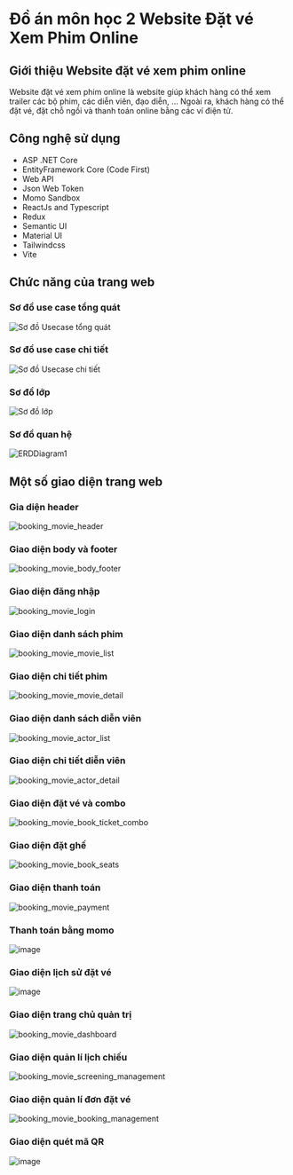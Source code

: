 # Đồ án môn học 2 Website Đặt vé Xem Phim Online
## Giới thiệu Website đặt vé xem phim online
Website đặt vé xem phim online là website giúp khách hàng có thể xem trailer các bộ phim, các diễn viên, đạo diễn, … Ngoài ra, khách hàng có thể đặt vé, đặt chỗ ngồi và thanh toán online bằng các ví điện tử.
## Công nghệ sử dụng
- ASP .NET Core
- EntityFramework Core (Code First)
- Web API
- Json Web Token
- Momo Sandbox
- ReactJs and Typescript
- Redux
- Semantic UI 
- Material UI
- Tailwindcss
- Vite
## Chức năng của trang web
### Sơ đồ use case tổng quát
![Sơ đồ Usecase tổng quát](https://user-images.githubusercontent.com/72030082/215483960-30f17604-e513-4c0a-a8b6-664f4e066c20.jpg)

### Sơ đồ use case chi tiết
![Sơ đồ Usecase chi tiết](https://user-images.githubusercontent.com/72030082/215484064-23b96afa-4ff7-4592-8a28-c250022e3852.jpg)

### Sơ đồ lớp
![Sơ đồ lớp](https://user-images.githubusercontent.com/72030082/215486548-c1d82067-0392-4dd7-874e-d5dbc3325e7a.jpg)

### Sơ đồ quan hệ
![ERDDiagram1](https://user-images.githubusercontent.com/72030082/215486578-b104a55f-ee88-4a6c-aee4-418e3cb9d09a.jpg)

## Một số giao diện trang web

### Gia diện header
![booking_movie_header](https://user-images.githubusercontent.com/72030082/215486610-d7f70194-2f1a-4f2d-a4e2-740c5ad5b338.png)

### Giao diện body và footer
![booking_movie_body_footer](https://user-images.githubusercontent.com/72030082/215486634-e13fbb12-65c1-41f6-b16f-365ba34b1e3e.png)

### Giao diện đăng nhập
![booking_movie_login](https://user-images.githubusercontent.com/72030082/215486649-6e97ebb6-a7da-4c85-a1b0-b334a9949eab.png)

### Giao diện danh sách phim
![booking_movie_movie_list](https://user-images.githubusercontent.com/72030082/215486674-464f9ae1-8183-455a-a5b7-4b8da2bfc2ae.png)

### Giao diện chi tiết phim
![booking_movie_movie_detail](https://user-images.githubusercontent.com/72030082/215486685-d70a1b65-c4b6-4d5f-9d74-301e00845d61.png)

### Giao diện danh sách diễn viên
![booking_movie_actor_list](https://user-images.githubusercontent.com/72030082/215486714-94a305ce-92a9-4685-8168-b88a7bbfa9dd.png)

### Giao diện chi tiết diễn viên
![booking_movie_actor_detail](https://user-images.githubusercontent.com/72030082/215486730-1f5778d8-29df-4802-9573-faa0bf49eefd.png)

### Giao diện đặt vé và combo
![booking_movie_book_ticket_combo](https://user-images.githubusercontent.com/72030082/215486747-2c83b28f-bebc-45d7-978a-fd09fe521a20.png)

### Giao diện đặt ghế
![booking_movie_book_seats](https://user-images.githubusercontent.com/72030082/215486773-edf1c9ed-fba8-4fbc-b0aa-90d298bd192d.png)

### Giao diện thanh toán
![booking_movie_payment](https://user-images.githubusercontent.com/72030082/215486824-d46ffd00-95b8-40cb-ab28-c87d3e5f9dd4.png)

### Thanh toán bằng momo
![image](https://user-images.githubusercontent.com/72030082/215499155-fb85dff7-15a2-4113-b630-2d74e14dc09b.png)

### Giao diện lịch sử đặt vé
![image](https://user-images.githubusercontent.com/72030082/216868642-53b5cc67-a610-4bad-ab56-6f2852a9b1d0.png)

### Giao diện trang chủ quản trị
![booking_movie_dashboard](https://user-images.githubusercontent.com/72030082/215486888-bdf38106-6438-4ffa-928e-1f7fbb1813c0.png)

### Giao diện quản lí lịch chiếu
![booking_movie_screening_management](https://user-images.githubusercontent.com/72030082/215486860-719e6915-a0c1-47c3-b4fe-99e457027e61.png)

### Giao diện quản lí đơn đặt vé
![booking_movie_booking_management](https://user-images.githubusercontent.com/72030082/215486925-8e2055ff-efec-44e1-9b95-f148b097cc63.png)

### Giao diện quét mã QR
![image](https://user-images.githubusercontent.com/72030082/216868498-e26a85a1-4265-41fc-98c8-4860828c67de.png)

